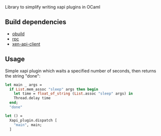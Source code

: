 Library to simplify writing xapi plugins in OCaml

Build dependencies
------------------

* [obuild](https://github.com/vincenthz/obuild)
* [rpc](https://github.com/samoht/ocaml-rpc)
* [xen-api-client](https://github.com/xen-org/xen-api-client)

Usage
-----

Simple xapi plugin which waits a specified number of seconds, then returns the string "done":

```ocaml
let main _ args =
  if List.mem_assoc "sleep" args then begin
    let time = float_of_string (List.assoc "sleep" args) in
    Thread.delay time
  end;
  "done"

let () =
  Xapi_plugin.dispatch [
    "main", main;
  ]
```
